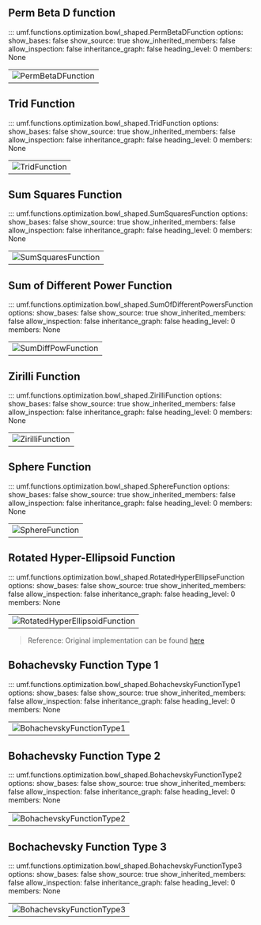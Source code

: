 ## Perm Beta D function

<!-- prettier-ignore -->
::: umf.functions.optimization.bowl_shaped.PermBetaDFunction
    options:
        show_bases: false
        show_source: true
        show_inherited_members: false
        allow_inspection: false
        inheritance_graph: false
        heading_level: 0
        members: None

|                                                                   |
| :---------------------------------------------------------------: |
| ![PermBetaDFunction](../../../extra/images/PermBetaDFunction.png) |

## Trid Function

<!-- prettier-ignore -->
::: umf.functions.optimization.bowl_shaped.TridFunction
    options:
        show_bases: false
        show_source: true
        show_inherited_members: false
        allow_inspection: false
        inheritance_graph: false
        heading_level: 0
        members: None

|                                                         |
| :-----------------------------------------------------: |
| ![TridFunction](../../../extra/images/TridFunction.png) |

## Sum Squares Function

<!-- prettier-ignore -->
::: umf.functions.optimization.bowl_shaped.SumSquaresFunction
    options:
        show_bases: false
        show_source: true
        show_inherited_members: false
        allow_inspection: false
        inheritance_graph: false
        heading_level: 0
        members: None

|                                                                     |
| :-----------------------------------------------------------------: |
| ![SumSquaresFunction](../../../extra/images/SumSquaresFunction.png) |

## Sum of Different Power Function

<!-- prettier-ignore -->
::: umf.functions.optimization.bowl_shaped.SumOfDifferentPowersFunction
    options:
        show_bases: false
        show_source: true
        show_inherited_members: false
        allow_inspection: false
        inheritance_graph: false
        heading_level: 0
        members: None

|                                                                               |
| :---------------------------------------------------------------------------: |
| ![SumDiffPowFunction](../../../extra/images/SumOfDifferentPowersFunction.png) |

## Zirilli Function

<!-- prettier-ignore -->
::: umf.functions.optimization.bowl_shaped.ZirilliFunction
    options:
        show_bases: false
        show_source: true
        show_inherited_members: false
        allow_inspection: false
        inheritance_graph: false
        heading_level: 0
        members: None

|                                                               |
| :-----------------------------------------------------------: |
| ![ZirilliFunction](../../../extra/images/ZirilliFunction.png) |

## Sphere Function

<!-- prettier-ignore -->
::: umf.functions.optimization.bowl_shaped.SphereFunction
    options:
        show_bases: false
        show_source: true
        show_inherited_members: false
        allow_inspection: false
        inheritance_graph: false
        heading_level: 0
        members: None

|                                                             |
| :---------------------------------------------------------: |
| ![SphereFunction](../../../extra/images/SphereFunction.png) |

## Rotated Hyper-Ellipsoid Function

<!-- prettier-ignore -->
::: umf.functions.optimization.bowl_shaped.RotatedHyperEllipseFunction
    options:
        show_bases: false
        show_source: true
        show_inherited_members: false
        allow_inspection: false
        inheritance_graph: false
        heading_level: 0
        members: None

|                                                                                         |
| :-------------------------------------------------------------------------------------: |
| ![RotatedHyperEllipsoidFunction](../../../extra/images/RotatedHyperEllipseFunction.png) |

> Reference: Original implementation can be found
> [here](http://www.sfu.ca/~ssurjano/rothyp.html)

## Bohachevsky Function Type 1

<!-- prettier-ignore -->
::: umf.functions.optimization.bowl_shaped.BohachevskyFunctionType1
    options:
        show_bases: false
        show_source: true
        show_inherited_members: false
        allow_inspection: false
        inheritance_graph: false
        heading_level: 0
        members: None

|                                                                                 |
| :-----------------------------------------------------------------------------: |
| ![BohachevskyFunctionType1](../../../extra/images/BohachevskyFunctionType1.png) |

## Bohachevsky Function Type 2

<!-- prettier-ignore -->
::: umf.functions.optimization.bowl_shaped.BohachevskyFunctionType2
    options:
        show_bases: false
        show_source: true
        show_inherited_members: false
        allow_inspection: false
        inheritance_graph: false
        heading_level: 0
        members: None

|                                                                                 |
| :-----------------------------------------------------------------------------: |
| ![BohachevskyFunctionType2](../../../extra/images/BohachevskyFunctionType2.png) |

## Bochachevsky Function Type 3

<!-- prettier-ignore -->
::: umf.functions.optimization.bowl_shaped.BohachevskyFunctionType3
    options:
        show_bases: false
        show_source: true
        show_inherited_members: false
        allow_inspection: false
        inheritance_graph: false
        heading_level: 0
        members: None

|                                                                                 |
| :-----------------------------------------------------------------------------: |
| ![BohachevskyFunctionType3](../../../extra/images/BohachevskyFunctionType3.png) |
